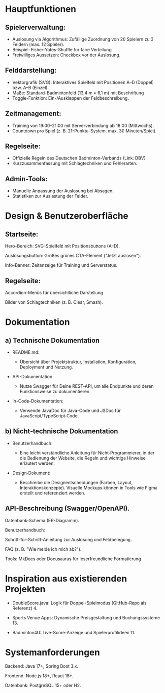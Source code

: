 # Hauptfunktionen


## Spielerverwaltung:

- Auslosung via Algorithmus: Zufällige Zuordnung von 20 Spielern zu 3 Feldern (max. 12 Spieler).
- Beispiel: Fisher-Yates-Shuffle für faire Verteilung
- Freiwilliges Aussetzen: Checkbox vor der Auslosung.

## Felddarstellung:
- Vektorgrafik (SVG): Interaktives Spielfeld mit Positionen A–D (Doppel) bzw. A–B (Einzel).
- Maße: Standard-Badmintonfeld (13,4 m × 6,1 m) mit Beschriftung
- Toggle-Funktion: Ein-/Ausklappen der Feldbeschreibung.

## Zeitmanagement:
- Training von 19:00–21:00 mit Serververbindung ab 18:00 (Mittwochs).
- Countdown pro Spiel (z. B. 21-Punkte-System, max. 30 Minuten/Spiel).

## Regelseite:
- Offizielle Regeln des Deutschen Badminton-Verbands (Link: DBV)
- Kurzzusammenfassung mit Schlagtechniken und Fehlerarten.

## Admin-Tools:
- Manuelle Anpassung der Auslosung bei Absagen.
- Statistiken zur Auslastung der Felder.


# Design & Benutzeroberfläche


## Startseite:

Hero-Bereich: SVG-Spielfeld mit Positionsbuttons (A–D).

Auslosungsbutton: Großes grünes CTA-Element ("Jetzt auslosen").

Info-Banner: Zeitanzeige für Training und Serverstatus.


## Regelseite:

Accordion-Menüs für übersichtliche Darstellung

Bilder von Schlagtechniken (z. B. Clear, Smash).


# Dokumentation

## a) Technische Dokumentation
- README.md:
    - Übersicht über Projektstruktur, Installation, Konfiguration, Deployment und Nutzung.

- API-Dokumentation:
  - Nutze Swagger für Deine REST‑API, um alle Endpunkte und deren Funktionsweise zu dokumentieren.

- In-Code-Dokumentation:
  - Verwende JavaDoc für Java-Code und JSDoc für JavaScript/TypeScript‑Code.

## b) Nicht‑technische Dokumentation
- Benutzerhandbuch:
  - Eine leicht verständliche Anleitung für Nicht‑Programmierer, in der die Bedienung der Website, die Regeln und wichtige Hinweise erläutert werden.

- Design‑Dokument:
  - Beschreibe die Designentscheidungen (Farben, Layout, Interaktionskonzepte). Visuelle Mockups können in Tools wie Figma erstellt und referenziert werden.

## API-Beschreibung (Swagger/OpenAPI).

Datenbank-Schema (ER-Diagramm).

Benutzerhandbuch:

Schritt-für-Schritt-Anleitung zur Auslosung und Feldbelegung.

FAQ (z. B. "Wie melde ich mich ab?").

Tools: MkDocs oder Docusaurus für leserfreundliche Formatierung


# Inspiration aus existierenden Projekten
- DoubleScore.java: Logik für Doppel-Spielmodus (GitHub-Repo als Referenz) 4.

- Sports Venue Apps: Dynamische Preisgestaltung und Buchungssysteme 13.

- Badminton4U: Live-Score-Anzeige und Spielerprofilideen 11.

# Systemanforderungen
Backend: Java 17+, Spring Boot 3.x.

Frontend: Node.js 18+, React 18+.

Datenbank: PostgreSQL 15+ oder H2.